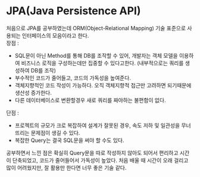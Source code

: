 # JPA(Java Persistence API)
처음으로 JPA를 공부하였는데 ORM(Object-Relational Mapping) 기술 표준으로 사용되는 인터페이스의 모음이라고 한다.  
장점 : 
* SQL문이 아닌 Method를 통해 DB를 조작할 수 있어, 개발자는 객체 모델을 이용하여 비즈니스 로직을 구성하는데만 집중할 수 있다고한다.
(내부적으로는 쿼리를 생성하여 DB를 조작)
* 부수적인 코드가 줄어들고, 코드의 가독성을 높여준다.
* 객체지향적인 코드 작성이 가능하다. 오직 객체지향적 접근만 고려하면 되기때문에 생산성 증가한다.
* 다른 데이터베이스로 변환할경우 새로 쿼리를 짜야하는 불편함이 없다.

단점 : 
* 프로젝트의 규모가 크로 복잡하여 설계가 잘못된 경우, 속도 저하 및 일관성을 무너뜨리는 문제점이 생길 수 있다.
* 복잡한 Query는 결국 SQL문을 써야 할 수도 있다.

공부하면서 느낀 점은 확실히 Query문을 따로 작성하지 않아도 되어서 편리하고 시간이 단축되었고, 코드가 줄어들어서 가독성이 높았다.
처음 배울 때 시간이 오래 걸리고 많이 어려웠지만, 잘 활용만 한다면 너무 좋은 기술 같다.

